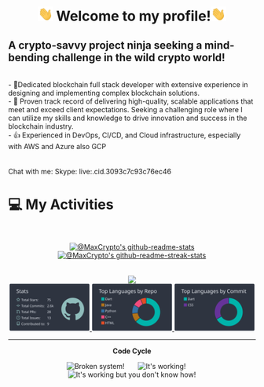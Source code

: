 <!--suppress HtmlDeprecatedAttribute -->

<h1 align="center"><img src="./Hi.gif" width="30px"> Welcome to my profile!<img src="./Hi.gif" width="30px"></h1>
   
   ##   A crypto-savvy project ninja seeking a mind-bending challenge in the wild crypto world!

<div>
  <br />
  - 🌱Dedicated blockchain full stack developer with extensive experience in designing and implementing complex blockchain solutions.<br />
  - 🔭 Proven track record of delivering high-quality, scalable applications that meet and exceed client expectations. 
  Seeking a challenging role where I can utilize my skills and knowledge to drive innovation and success in the blockchain industry.<br />
  - 👍 Experienced in DevOps, CI/CD, and Cloud infrastructure, especially with AWS and Azure also GCP<br />
</div>
<br/>
<br/>
Chat with me: Skype: live:.cid.3093c7c93c76ec46

# 💻 My Activities
<div style="display: flex; align-items: flex-start; align: center">
  
  <br>
</div>

<!-- activity graph heroku-app start -->

<p align="center">
  <a href="https://github.com/MaxCrpto2017?tab=repositories">
    <img src="https://github-readme-stats-one-bice.vercel.app/api?username=MaxCrypto2017&theme=gotham&show_icons=true&count_private=true&hide_border=true&role=OWNER,ORGANIZATION_MEMBER,COLLABORATOR"  width="48%" alt="@MaxCrypto's github-readme-stats"/>
  </a>
  <a href="https://github.com/MaxCrypto2017?tab=stars">
    <img src="https://github-readme-streak-stats.herokuapp.com?user=MaxCrypto2017&theme=gotham&hide_border=true&date_format=M%20j%5B%2C%20Y%5D"  width="48%" alt="@MaxCrypto's github-readme-streak-stats"/>
  </a>
</p>

<br/>
<div align="center">
  <img src="https://komarev.com/ghpvc/?username=MaxCrypto2017&&style=flat-square" align="center" />
</div>  


<div align="center" >
<a  href="https://github.com/MaxCrypto2017">

<img src="https://raw.githubusercontent.com/SP-XD/profile-summary-cards/master/profile-summary-card-output/nord_dark/3-stats.svg" width="32.5%">
<img src="https://raw.githubusercontent.com/SP-XD/profile-summary-cards/master/profile-summary-card-output/nord_dark/1-repos-per-language.svg" width="32.5%">
<img src="https://raw.githubusercontent.com/SP-XD/profile-summary-cards/master/profile-summary-card-output/nord_dark/2-most-commit-language.svg" width="32.5%">
</a>
  
<hr></hr>

**Code Cycle**<br>

<img src="https://raw.githubusercontent.com/Tarikul-Islam-Anik/Animated-Fluent-Emojis/master/Emojis/Smilies/Face%20with%20Spiral%20Eyes.png" width="10%" alt="Broken system!"/>
&nbsp;&nbsp;&nbsp;&nbsp;&nbsp;
<img src="https://raw.githubusercontent.com/Tarikul-Islam-Anik/Animated-Fluent-Emojis/master/Emojis/Smilies/Relieved%20Face.png" width="10%" alt="It's working!"/>
&nbsp;&nbsp;&nbsp;&nbsp;&nbsp;
<img src="https://raw.githubusercontent.com/Tarikul-Islam-Anik/Animated-Fluent-Emojis/master/Emojis/Smilies/Astonished%20Face.png" width="10%" alt="It's working but you don't know how!"/><br>
